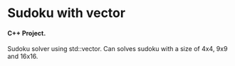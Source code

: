 # Sudoku with vector
#### C++ Project.

Sudoku solver using std::vector. Can solves sudoku with a size of 4x4, 9x9 and 16x16.
